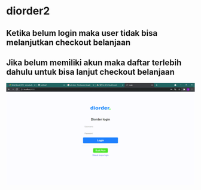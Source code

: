 # diorder2
## Ketika belum login maka user tidak bisa melanjutkan checkout belanjaan

## Jika belum memiliki akun maka daftar terlebih dahulu untuk bisa lanjut checkout belanjaan
![demogif](https://github.com/ardhisaif/diorder2/blob/main/Login%20-%20Google%20Chrome%202021-08-25%2021-35-58.gif)
